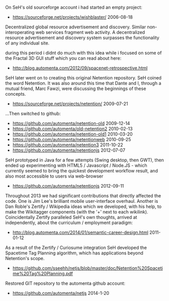 On SeH's old sourceforge account i had started an empty project:

*   https://sourceforge.net/projects/wishblaster/ 2006-08-18

Decentralized global resource advertisement and discovery. Similar non-interoperating web services fragment web activity. A decentralized resource advertisement and discovery system surpasses the functionality of any individual site.

during this period i didnt do much with this idea while i focused on some of the Fractal 3D GUI stuff which you can read about here: 

*   http://blog.automenta.com/2012/09/spacenet-retrospective.html

SeH later went on to creating this original Netention repository.  SeH coined the word Netention.  It was also around this time that Dante and I, through a mutual friend, Marc Fawzi, were discussing the beginnings of these concepts.

*   https://sourceforge.net/projects/netention/ 2009-07-21

...Then switched to github:

*   https://github.com/automenta/netention-old 2009-12-14
*   https://github.com/automenta/old-netention2 2010-02-13
*   https://github.com/automenta/netention-old1 2010-03-20
*   https://github.com/automenta/netentionweb 2010-09-25
*   https://github.com/automenta/netention3 2011-10-22
*   https://github.com/automenta/netentionjs 2012-07-07

SeH prototyped in Java for a few attempts (Swing desktop, then GWT), then ended up experimenting with HTML5 / Javascript / Node.JS - which currently seemed to bring the quickest development workflow result, and also most accessible to users via web-browser

*   https://github.com/automenta/netentionjs 2012-09-11

Throughout 2013 we had significant contributions that directly affected the code. One is Jim Lee's brilliant mobile user-interface overhaul.  Another is Dan Roble's Zertify / Wikipedia ideas which we developed, with his help, to make the Wikitagger components (with the '+' next to each wikilink).  Coincidentally Zertify paralleled SeH's own thoughts, arrived at independently, about the curriculum / employment paradigm:

*   http://blog.automenta.com/2014/01/semantic-career-design.html 2011-01-12

As a result of the Zertify / Curiosume integration SeH developed the Spacetime Tag Planning algorithm, which has applications beyond Netention's scope.

*   https://github.com/sseehh/netjs/blob/master/doc/Netention%20Spacetime%20Tag%20Planning.pdf

Restored GIT repository to the automenta github account:

*   https://github.com/automenta/netjs 2014-1-20
